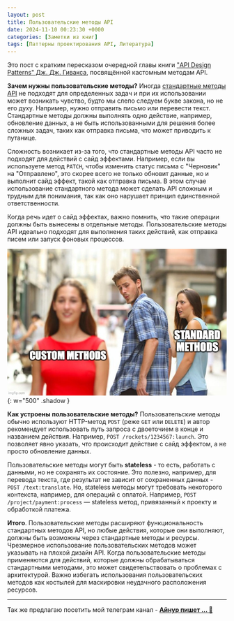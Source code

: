 ```yaml
---
layout: post
title: Пользовательские методы API
date: 2024-11-10 00:23:30 +0000
categories: [Заметки из книг]
tags: [Паттерны проектирования API, Литература]
---
```


Это пост с кратким пересказом очередной главы книги ["API Design Patterns" Дж. Дж. Гивакса](https://www.oreilly.com/library/view/api-design-patterns/9781617295850/), посвящённой кастомным методам API.

**Зачем нужны пользовательские методы?**  Иногда [стандартные методы API](https://ainur-khakimov.ru/posts/api-design-patterns-standart-methods) не подходят для определенных задач и при их использовании может возникать чувство, будто мы слепо следуем букве закона, но не его духу. Например, нужно отправить письмо или перевести текст. Стандартные методы должны выполнять одно действие, например, обновление данных, а не быть использованными для решения более сложных задач, таких как отправка письма, что может приводить к путанице.

Сложность возникает из-за того, что стандартные методы API часто не подходят для действий с сайд эффектами. Например, если вы используете метод `PATCH`, чтобы изменить статус письма с "Черновик" на "Отправлено", это скорее всего не только обновит данные, но и выполнит сайд эффект, такой как отправка письма. В этом случае использование стандартного метода может сделать API сложным и трудным для понимания, так как оно нарушает принцип единственной ответственности.

Когда речь идет о сайд эффектах, важно помнить, что такие операции должны быть вынесены в отдельные методы. Пользовательские методы API идеально подходят для выполнения таких действий, как отправка писем или запуск фоновых процессов.

![](assets/img/memes/custom_vs_standart_methods.jpg){: w="500" .shadow }

**Как устроены пользовательские методы?** Пользовательские методы обычно используют HTTP-метод `POST` (реже `GET` или `DELETE`) и автор рекомендует использовать путь запроса с двоеточием в конце и названием действия. Например, `POST /rockets/1234567:launch`. Это позволяет явно указать, что происходит действие с сайд эффектом, а не просто обновление данных.

Пользовательские методы могут быть **stateless** - то есть, работать с данными, но не сохранять их состояние. Это полезно, например, для перевода текста, где результат не зависит от сохраненных данных - `POST /text:translate`. Но, stateless методы могут требовать некоторого контекста, например, для операций с оплатой. Например, `POST /project/payment:process` — stateless метод, привязанный к проекту и обработкой платежа.

**Итого**. Пользовательские методы расширяют функциональность стандартных методов API, но любые действия, которые они выполняют, должны быть возможны через стандартные методы и ресурсы. Чрезмерное использование пользовательских методов может указывать на плохой дизайн API. Когда пользовательские методы применяются для действий, которые должны обрабатываться стандартными методами, это может свидетельствовать о проблемах с архитектурой. Важно избегать использования пользовательских методов как костылей для маскировки неудачного расположения ресурсов.

---

Так же предлагаю посетить мой телеграм канал - **[Айнур пишет ... 📝](https://t.me/+OCeCGykqaw1iMTRi)**
